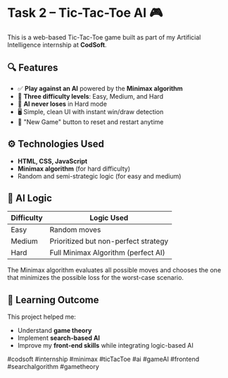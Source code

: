 # Task 2 – Tic-Tac-Toe AI 🎮

This is a web-based Tic-Tac-Toe game built as part of my Artificial Intelligence internship at **CodSoft**.

## 🔍 Features

- ✅ **Play against an AI** powered by the **Minimax algorithm**
- 🎯 **Three difficulty levels**: Easy, Medium, and Hard
- 🧠 **AI never loses** in Hard mode
- 🖥️ Simple, clean UI with instant win/draw detection
- 🔄 "New Game" button to reset and restart anytime

## ⚙️ Technologies Used

- **HTML, CSS, JavaScript**
- **Minimax algorithm** (for hard difficulty)
- Random and semi-strategic logic (for easy and medium)

## 🧠 AI Logic

| Difficulty | Logic Used |
|------------|-------------|
| Easy       | Random moves |
| Medium     | Prioritized but non-perfect strategy |
| Hard       | Full Minimax Algorithm (perfect AI) |

The Minimax algorithm evaluates all possible moves and chooses the one that minimizes the possible loss for the worst-case scenario.

## 🎯 Learning Outcome

This project helped me:
- Understand **game theory**
- Implement **search-based AI**
- Improve my **front-end skills** while integrating logic-based AI

#codsoft #internship #minimax #ticTacToe #ai #gameAI #frontend #searchalgorithm #gametheory

